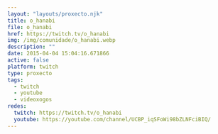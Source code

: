```yaml
---
layout: "layouts/proxecto.njk"
title: o_hanabi
file: o_hanabi
href: https://twitch.tv/o_hanabi
img: /img/comunidade/o_hanabi.webp
description: ""
date: 2015-04-04 15:04:16.671866
active: false
platform: twitch
type: proxecto
tags:
  - twitch
  - youtube
  - videoxogos
redes:
  twitch: https://twitch.tv/o_hanabi
  youtube: https://youtube.com/channel/UCBP_iqSFoWi98bZLNFciBIQ/
---
```

